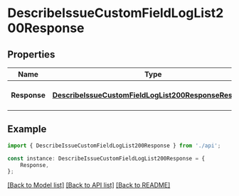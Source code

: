 # DescribeIssueCustomFieldLogList200Response


## Properties

Name | Type | Description | Notes
------------ | ------------- | ------------- | -------------
**Response** | [**DescribeIssueCustomFieldLogList200ResponseResponse**](DescribeIssueCustomFieldLogList200ResponseResponse.md) |  | [optional] [default to undefined]

## Example

```typescript
import { DescribeIssueCustomFieldLogList200Response } from './api';

const instance: DescribeIssueCustomFieldLogList200Response = {
    Response,
};
```

[[Back to Model list]](../README.md#documentation-for-models) [[Back to API list]](../README.md#documentation-for-api-endpoints) [[Back to README]](../README.md)
